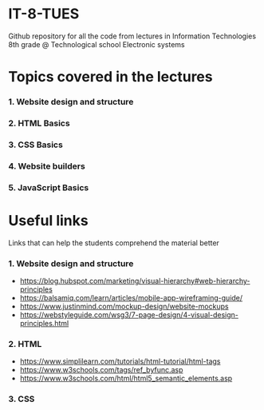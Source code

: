 # IT-8-TUES
Github repository for all the code from lectures in Information Technologies 8th grade @ Technological school Electronic systems

# Topics covered in the lectures
### 1. Website design and structure
### 2. HTML Basics
### 3. CSS Basics
### 4. Website builders
### 5. JavaScript Basics

# Useful links
Links that can help the students comprehend the material better

### 1. Website design and structure
 - https://blog.hubspot.com/marketing/visual-hierarchy#web-hierarchy-principles
 - https://balsamiq.com/learn/articles/mobile-app-wireframing-guide/
 - https://www.justinmind.com/mockup-design/website-mockups
 - https://webstyleguide.com/wsg3/7-page-design/4-visual-design-principles.html
### 2. HTML
 - https://www.simplilearn.com/tutorials/html-tutorial/html-tags
 - https://www.w3schools.com/tags/ref_byfunc.asp
 - https://www.w3schools.com/html/html5_semantic_elements.asp
### 3. CSS


